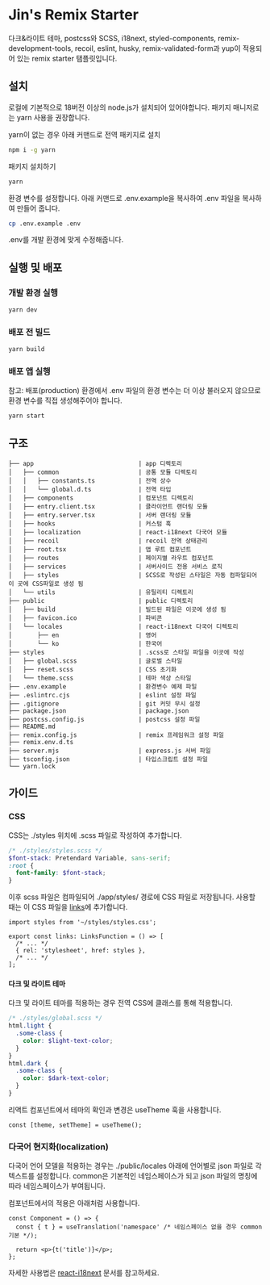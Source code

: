 # Jin's Remix Starter
다크&라이트 테마, postcss와 SCSS, i18next, styled-components, remix-development-tools, recoil, eslint, husky, remix-validated-form과 yup이 적용되어 있는 remix starter 탬플릿입니다.

## 설치
로컬에 기본적으로 18버전 이상의 node.js가 설치되어 있어야합니다.
패키지 매니저로는 yarn 사용을 권장합니다.

yarn이 없는 경우 아래 커맨드로 전역 패키지로 설치
```bash
npm i -g yarn
```

패키지 설치하기
```bash
yarn
```

환경 변수를 설정합니다. 아래 커맨드로 .env.example을 복사하여 .env 파일을 복사하여 만들어 줍니다.
```bash
cp .env.example .env
```

.env를 개발 환경에 맞게 수정해줍니다.

## 실행 및 배포
### 개발 환경 실행
```bash
yarn dev
```

### 배포 전 빌드
```bash
yarn build
```

### 배포 앱 실행
참고: 배포(production) 환경에서 .env 파일의 환경 변수는 더 이상 불러오지 않으므로 환경 변수를 직접 생성해주어야 합니다.

```bash
yarn start
```

## 구조
```
├── app                             | app 디렉토리
│   ├── common                      | 공통 모듈 디렉토리
│   │   ├── constants.ts            | 전역 상수
│   │   └── global.d.ts             | 전역 타입
│   ├── components                  | 컴포넌트 디렉토리
│   ├── entry.client.tsx            | 클라이언트 랜더링 모듈
│   ├── entry.server.tsx            | 서버 랜더링 모듈
│   ├── hooks                       | 커스텀 훅
│   ├── localization                | react-i18next 다국어 모듈
│   ├── recoil                      | recoil 전역 상태관리
│   ├── root.tsx                    | 앱 루트 컴포넌트
│   ├── routes                      | 페이지별 라우트 컴포넌트
│   ├── services                    | 서버사이드 전용 서비스 로직
│   ├── styles                      | SCSS로 작성된 스타일은 자동 컴파일되어 이 곳에 CSS파일로 생성 됨
│   └── utils                       | 유틸리티 디렉토리
├── public                          | public 디렉토리
│   ├── build                       | 빌드된 파일은 이곳에 생성 됨
│   ├── favicon.ico                 | 파비콘
│   └── locales                     | react-i18next 다국어 디렉토리
│       ├── en                      | 영어
│       └── ko                      | 한국어
├── styles                          | .scss로 스타일 파일을 이곳에 작성 
│   ├── global.scss                 | 글로벌 스타일
│   ├── reset.scss                  | CSS 초기화
│   └── theme.scss                  | 테마 색상 스타일
├── .env.example                    | 환경변수 예제 파일
├── .eslintrc.cjs                   | eslint 설정 파일
├── .gitignore                      | git 커밋 무시 설정
├── package.json                    | package.json
├── postcss.config.js               | postcss 설정 파일
├── README.md
├── remix.config.js                 | remix 프레임워크 설정 파일
├── remix.env.d.ts
├── server.mjs                      | express.js 서버 파일
├── tsconfig.json                   | 타입스크립트 설정 파일
└── yarn.lock
```

## 가이드
### CSS
CSS는 ./styles 위치에 .scss 파일로 작성하여 추가합니다.
```scss
/* ./styles/styles.scss */
$font-stack: Pretendard Variable, sans-serif;
:root {
  font-family: $font-stack;
}
```

이후 scss 파일은 컴파일되어 ./app/styles/ 경로에 CSS 파일로 저장됩니다. 사용할 때는 이 CSS 파일을 [links](https://remix.run/docs/en/1.19.3/route/links)에 추가합니다.
```tsx
import styles from '~/styles/styles.css';

export const links: LinksFunction = () => [
  /* ... */
  { rel: 'stylesheet', href: styles },
  /* ... */
];
```

#### 다크 및 라이트 테마
다크 및 라이트 테마를 적용하는 경우 전역 CSS에 클래스를 통해 적용합니다.
```scss
/* ./styles/global.scss */
html.light {
  .some-class {
    color: $light-text-color;
  }
}
html.dark {
  .some-class {
    color: $dark-text-color;
  }
}
```

리액트 컴포넌트에서 테마의 확인과 변경은 useTheme 훅을 사용합니다.
```tsx
const [theme, setTheme] = useTheme();
```

### 다국어 현지화(localization)
다국어 언어 모델을 적용하는 경우는 ./public/locales 아래에 언어별로 json 파일로 각 텍스트를 설정합니다.
common은 기본적인 네임스페이스가 되고 json 파일의 명칭에 따라 네임스페이스가 부여됩니다.

컴포넌트에서의 적용은 아래처럼 사용합니다.
```tsx
const Component = () => {
  const { t } = useTranslation('namespace' /* 네임스페이스 없을 경우 common 기본 */);

  return <p>{t('title')}</p>;
};
```

자세한 사용법은 [react-i18next](https://react.i18next.com/) 문서를 참고하세요.
